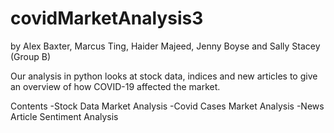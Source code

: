 # covidMarketAnalysis3
by Alex Baxter, Marcus Ting, Haider Majeed, Jenny Boyse and Sally Stacey (Group B)

Our analysis in python looks at stock data, indices and new articles to give an overview of how COVID-19 affected the market.

Contents
-Stock Data Market Analysis
-Covid Cases Market Analysis
-News Article Sentiment Analysis

